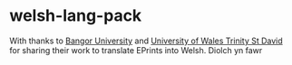 # welsh-lang-pack

With thanks to <a href="https://www.bangor.ac.uk/">Bangor University</a> and <a href="http://uwtsd.ac.uk/">University of Wales Trinity St David</a> for sharing their work to translate EPrints into Welsh. Diolch yn fawr
